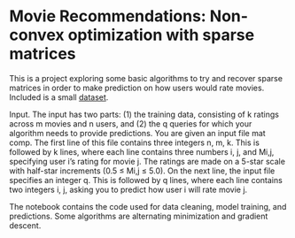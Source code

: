 # Movie Recommendations: Non-convex optimization with sparse matrices

This is a project exploring some basic algorithms to try and recover sparse matrices in order to make prediction on how users would rate movies.
Included is a small [dataset](https://grouplens.org/datasets/movielens/).

Input. The input has two parts: 
(1) the training data, consisting of k ratings across m movies and n users, and 
(2) the q queries for which your algorithm needs to provide predictions.
You are given an input file mat comp. The first line of this file contains three integers n, m, k. 
This is followed by k lines, where each line contains three numbers i, j, and Mi,j, specifying user i’s rating for movie j. 
The ratings are made on a 5-star scale with half-star increments (0.5 ≤ Mi,j ≤ 5.0). On the next line, the input file specifies an integer q. 
This is followed by q lines, where each line contains two integers i, j, asking you to predict how user i will rate movie j.

The notebook contains the code used for data cleaning, model training, and predictions. Some algorithms are alternating minimization and gradient descent.
